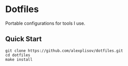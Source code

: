 # Dotfiles

Portable configurations for tools I use.

## Quick Start

```
git clone https://github.com/alexplisov/dotfiles.git
cd dotfiles
make install
```

